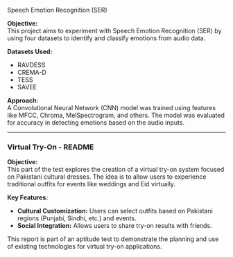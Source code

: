 
Speech Emotion Recognition (SER)

**Objective:**  
This project aims to experiment with Speech Emotion Recognition (SER) by using four datasets to identify and classify emotions from audio data.

**Datasets Used:**  
- RAVDESS
- CREMA-D
- TESS
- SAVEE

**Approach:**  
A Convolutional Neural Network (CNN) model was trained using features like MFCC, Chroma, MelSpectrogram, and others. The model was evaluated for accuracy in detecting emotions based on the audio inputs.

---

### Virtual Try-On - README

**Objective:**  
This part of the test explores the creation of a virtual try-on system focused on Pakistani cultural dresses. The idea is to allow users to experience traditional outfits for events like weddings and Eid virtually.

**Key Features:**
- **Cultural Customization:** Users can select outfits based on Pakistani regions (Punjabi, Sindhi, etc.) and events.
- **Social Integration:** Allows users to share try-on results with friends.

This report is part of an aptitude test to demonstrate the planning and use of existing technologies for virtual try-on applications.
